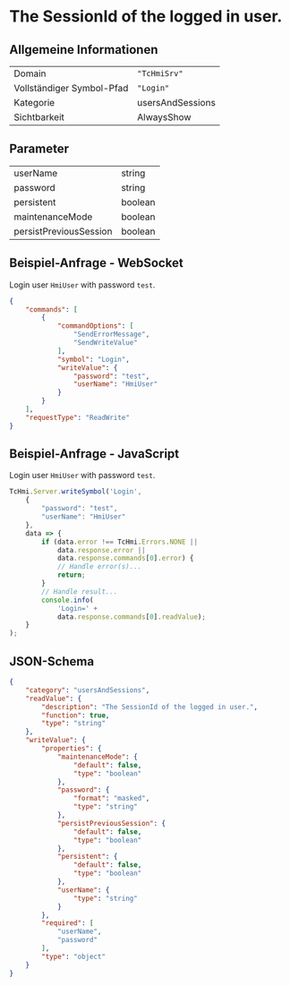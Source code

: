 # The SessionId of the logged in user.

## Allgemeine Informationen

|  |  |
| - | - |
| Domain | `"TcHmiSrv"` |
| Vollständiger Symbol-Pfad | `"Login"` |
| Kategorie | usersAndSessions |
| Sichtbarkeit | AlwaysShow |

## Parameter

|  |  |
| - | - |
| userName | string |
| password | string |
| persistent | boolean |
| maintenanceMode | boolean |
| persistPreviousSession | boolean |

## Beispiel-Anfrage - WebSocket

Login user `HmiUser` with password `test`.
```json
{
    "commands": [
        {
            "commandOptions": [
                "SendErrorMessage",
                "SendWriteValue"
            ],
            "symbol": "Login",
            "writeValue": {
                "password": "test",
                "userName": "HmiUser"
            }
        }
    ],
    "requestType": "ReadWrite"
}
```

## Beispiel-Anfrage - JavaScript

Login user `HmiUser` with password `test`.
```javascript
TcHmi.Server.writeSymbol('Login',
    {
        "password": "test",
        "userName": "HmiUser"
    },
    data => {
        if (data.error !== TcHmi.Errors.NONE ||
            data.response.error ||
            data.response.commands[0].error) {
            // Handle error(s)...
            return;
        }
        // Handle result...
        console.info(
            'Login=' +
            data.response.commands[0].readValue);
    }
);
```

## JSON-Schema

```json
{
    "category": "usersAndSessions",
    "readValue": {
        "description": "The SessionId of the logged in user.",
        "function": true,
        "type": "string"
    },
    "writeValue": {
        "properties": {
            "maintenanceMode": {
                "default": false,
                "type": "boolean"
            },
            "password": {
                "format": "masked",
                "type": "string"
            },
            "persistPreviousSession": {
                "default": false,
                "type": "boolean"
            },
            "persistent": {
                "default": false,
                "type": "boolean"
            },
            "userName": {
                "type": "string"
            }
        },
        "required": [
            "userName",
            "password"
        ],
        "type": "object"
    }
}
```
